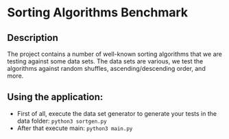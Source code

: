 # Sorting Algorithms Benchmark
## Description
The project contains a number of well-known sorting algorithms that we are testing against some data sets. The data sets are various, we test the algorithms against random shuffles, ascending/descending order, and more.
## Using the application:
- First of all, execute the data set generator to generate your tests in the data folder: ```python3 sortgen.py```
- After that execute main: ```python3 main.py```
